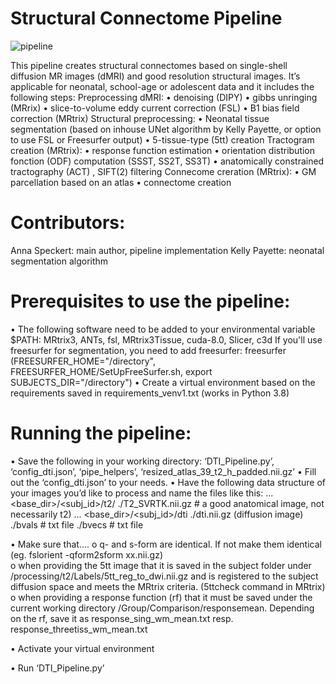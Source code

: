 # Structural Connectome Pipeline

![pipeline](https://github.com/annspe/connectome_pipeline/assets/98952324/7abf45f9-6992-43f0-b475-7d86e7c9e582)

This pipeline creates structural connectomes based on single-shell diffusion MR images (dMRI) and good resolution structural images. It’s applicable for neonatal, school-age or adolescent data and it includes the following steps: 
Preprocessing dMRI:
  •	denoising (DIPY) 
  •	gibbs unringing (MRrix)
  •	slice-to-volume eddy current correction (FSL)
  •	B1 bias field correction (MRtrix) 
Structural preprocessing: 
  •	Neonatal tissue segmentation (based on inhouse UNet algorithm by Kelly Payette, or option to use FSL or Freesurfer output)
  •	5-tissue-type (5tt) creation 
Tractogram creation (MRtrix): 
  •	response function estimation
  •	orientation distribution fonction (ODF) computation (SSST, SS2T, SS3T)
  •	anatomically constrained tractography (ACT) , SIFT(2) filtering
Connecome creration (MRtrix): 
  •	GM parcellation based on an atlas
  •	connectome creation


# Contributors:
Anna Speckert: main author, pipeline implementation 
Kelly Payette: neonatal segmentation algorithm 


# Prerequisites to use the pipeline: 
• The following software need to be added to your environmental variable $PATH: MRtrix3, ANTs, fsl, MRtrix3Tissue, cuda-8.0, Slicer, c3d
  If you'll use freesurfer for segmentation, you need to add freesurfer: freesurfer (FREESURFER_HOME="/directory", FREESURFER_HOME/SetUpFreeSurfer.sh, export SUBJECTS_DIR="/directory") 
•	Create a virtual environment based on the requirements saved in  requirements_venv1.txt (works in Python 3.8) 


# Running the pipeline: 
  •	Save the following in your working directory: ‘DTI_Pipeline.py’, ‘config_dti.json’, ‘pipe_helpers’, ‘resized_atlas_39_t2_h_padded.nii.gz’
  •	Fill out the ‘config_dti.json’ to your needs. 
  •	Have the following data structure of your images you’d like to process and name the files like this: 
    ... <base_dir>/<subj_id>/t2/
                            ./T2_SVRTK.nii.gz # a good anatomical image, not necessarily t2)
    ... <base_dir>/<subj_id>/dti
                          ./dti.nii.gz (diffusion image)
                          ./bvals # txt file 
                          ./bvecs # txt file

  •	Make sure that….
      o	q- and s-form are identical. If not make them identical (eg. fslorient -qform2sform xx.nii.gz)   
      o	when providing the 5tt image that it is saved in the subject folder under /processing/t2/Labels/5tt_reg_to_dwi.nii.gz and is registered to the subject diffusion space and meets the MRtrix criteria. (5ttcheck command in MRtrix)
      o	when providing a response function (rf) that it must be saved under the current working directory /Group/Comparison/responsemean. Depending on the rf, save it as response_sing_wm_mean.txt resp. response_threetiss_wm_mean.txt
      
  •	Activate your virtual environment 


  •	Run ‘DTI_Pipeline.py’

